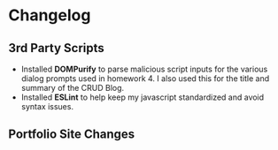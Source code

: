 # Changelog

## 3rd Party Scripts
- Installed **DOMPurify** to parse malicious script inputs for the various dialog prompts used in homework 4. I also used this for the title and summary of the CRUD Blog.
- Installed **ESLint** to help keep my javascript standardized and avoid syntax issues.

## Portfolio Site Changes


